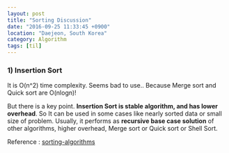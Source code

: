 ```yaml
---
layout: post
title: "Sorting Discussion"
date: "2016-09-25 11:33:45 +0900"
location: "Daejeon, South Korea"
category: Algorithm
tags: [til]
---
```


<h3>1) Insertion Sort</h3>

It is O(n^2) time complexity. Seems bad to use.. Because Merge sort and Quick sort are O(nlogn)!

But there is a key point. <b>Insertion Sort is stable algorithm, and has lower overhead</b>. So It can be used in some cases like nearly sorted data or small size of problem. Usually, it performs as <b>recursive base case solution</b> of other algorithms, higher overhead, Merge sort or Quick sort or Shell Sort.


Reference : [sorting-algorithms](https://www.toptal.com/developers/sorting-algorithms/insertion-sort)
